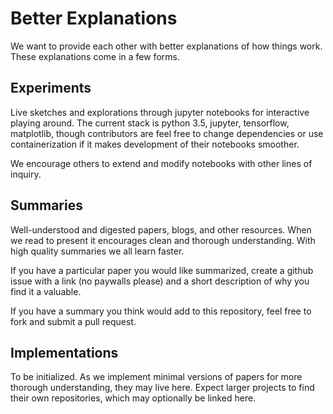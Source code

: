 # Better Explanations

We want to provide each other with better explanations of how things work. These explanations come in a few forms.

## Experiments

Live sketches and explorations through jupyter notebooks for interactive playing around. The current stack is python 3.5, jupyter, tensorflow, matplotlib, though contributors are feel free to change dependencies or use containerization if it makes development of their notebooks smoother.

We encourage others to extend and modify notebooks with other lines of inquiry.

## Summaries

Well-understood and digested papers, blogs, and other resources. When we read to present it encourages clean and thorough understanding. With high quality summaries we all learn faster.

If you have a particular paper you would like summarized, create a github issue with a link (no paywalls please) and a short description of why you find it a valuable.

If you have a summary you think would add to this repository, feel free to fork and submit a pull request.

## Implementations

To be initialized. As we implement minimal versions of papers for more thorough understanding, they may live here. Expect larger projects to find their own repositories, which may optionally be linked here.